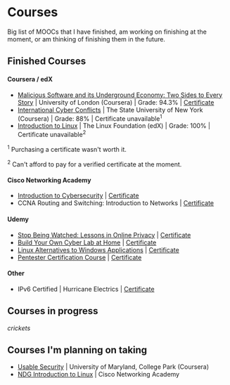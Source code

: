 # Courses

Big list of MOOCs that I have finished, am working on finishing at the moment, or am thinking of finishing them in the future.

## Finished Courses

#### Coursera / edX

* [Malicious Software and its Underground Economy: Two Sides to Every Story](https://www.coursera.org/course/malsoftware) | University of London (Coursera) | Grade: 94.3% | [Certificate](https://r3bl.me/assets/certificate1.pdf)
* [International Cyber Conflicts](https://www.coursera.org/learn/cyber-conflicts) | The State University of New York (Coursera) | Grade: 88% | Certificate unavailable<sup>1</sup>
* [Introduction to Linux](https://courses.edx.org/courses/course-v1:LinuxFoundationX+LFS101x+1T2016/info) | The Linux Foundation (edX) | Grade: 100% | Certificate unavailable<sup>2</sup>

<sup>1</sup> Purchasing a certificate wasn't worth it.

<sup>2</sup> Can't afford to pay for a verified certificate at the moment.

#### Cisco Networking Academy

* [Introduction to Cybersecurity](https://www.netacad.com/courses/intro-cybersecurity/) | [Certificate](https://r3bl.me/assets/certificate2.pdf)
* CCNA Routing and Switching: Introduction to Networks | [Certificate](https://r3bl.me/assets/certificate3.pdf)

#### Udemy

* [Stop Being Watched: Lessons in Online Privacy](https://www.udemy.com/stop-being-watched-lessons-in-online-privacy/learn/v4/) | [Certificate](https://r3bl.me/assets/certificate4.pdf)
* [Build Your Own Cyber Lab at Home](https://www.udemy.com/build-your-own-cyber-lab-at-home/learn/v4/) | [Certificate](https://r3bl.me/assets/certificate5.pdf)
* [Linux Alternatives to Windows Applications](https://www.udemy.com/linux-alternatives-for-windows-applications/learn/v4/) | [Certificate](https://r3bl.me/assets/certificate6.pdf)
* [Pentester Certification Course](https://www.udemy.com/kali-linux-tutorials/learn/v4/) | [Certificate](https://r3bl.me/assets/certificate7.pdf)

#### Other

* IPv6 Certified | Hurricane Electrics | [Certificate](https://r3bl.me/assets/certificate8.pdf)

## Courses in progress

*crickets*

## Courses I'm planning on taking

* [Usable Security](https://www.coursera.org/learn/usable-security) | University of Maryland, College Park (Coursera)
* [NDG Introduction to Linux](https://www.netacad.com/courses/ndg-intro-linux/) | Cisco Networking Academy
